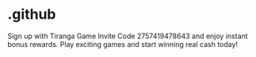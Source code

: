 # .github
Sign up with Tiranga Game Invite Code 2757419478643 and enjoy instant bonus rewards. Play exciting games and start winning real cash today!
